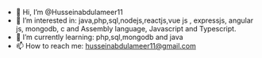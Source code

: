 - 👋 Hi, I’m @Husseinabdulameer11
- 👀 I’m interested in:  java,php,sql,nodejs,reactjs,vue js , expressjs, angular js, mongodb, c and Assembly language, Javascript and Typescript.
- 🌱 I’m currently learning: php,sql,mongodb and java
- 📫 How to reach me: husseinabdulameer11@gmail.com

<!---
Husseinabdulameer11/Husseinabdulameer11 is a ✨ special ✨ repository because its `README.md` (this file) appears on your GitHub profile.
You can click the Preview link to take a look at your changes.
--->
